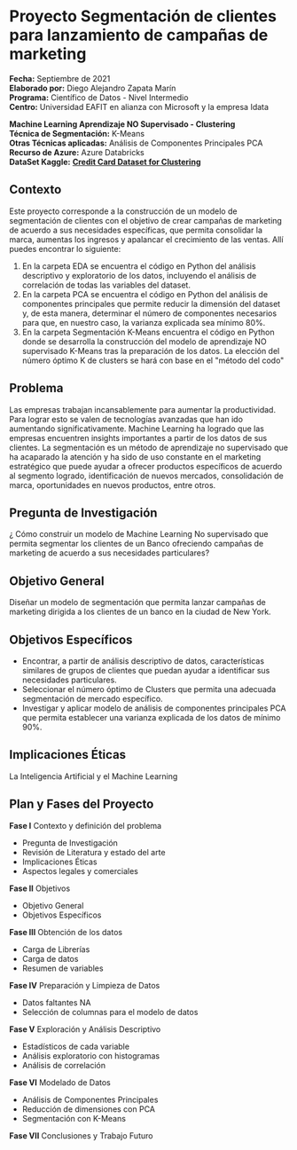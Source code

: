 # Proyecto Segmentación de clientes para lanzamiento de campañas de marketing

**Fecha:** Septiembre de 2021  
**Elaborado por:** Diego Alejandro Zapata Marín  
**Programa:** Científico de Datos - Nivel Intermedio  
**Centro:** Universidad EAFIT en alianza con Microsoft y la empresa Idata  

**Machine Learning Aprendizaje NO Supervisado - Clustering**    
**Técnica de Segmentación:** K-Means  
**Otras Técnicas aplicadas:** Análisis de Componentes Principales PCA  
**Recurso de Azure:** Azure Databricks  
**DataSet Kaggle:**  __[Credit Card Dataset for Clustering](https://www.kaggle.com/arjunbhasin2013/ccdata)__  


## Contexto
Este proyecto corresponde a la construcción de un modelo de segmentación de clientes con el objetivo de crear campañas de marketing de acuerdo a sus necesidades específicas, que permita consolidar la marca, aumentas los ingresos y apalancar el crecimiento de las ventas.
Allí puedes encontrar lo siguiente:  
1. En la carpeta EDA se encuentra el código en Python del análisis descriptivo y exploratorio de los datos, incluyendo el análisis de correlación de todas las variables del dataset.
2. En la carpeta PCA se encuentra el código en Python del análisis de componentes principales que permite reducir la dimensión del dataset y, de esta manera, determinar el número de componentes necesarios para que, en nuestro caso, la varianza explicada sea mínimo 80%.
3. En la carpeta Segmentación K-Means encuentra el código en Python donde se desarrolla la construcción del modelo de aprendizaje NO supervisado K-Means tras la preparación de los datos. La elección del número óptimo K de clusters se hará con base en el "método del codo"

## Problema
Las empresas trabajan incansablemente para aumentar la productividad. Para lograr esto se valen de tecnologías avanzadas que han ido aumentando significativamente. Machine Learning ha logrado que las empresas encuentren insights importantes a partir de los datos de sus clientes. La segmentación es un método de aprendizaje no supervisado que ha acaparado la atención y ha sido de uso constante en el marketing estratégico que puede ayudar a ofrecer productos específicos de acuerdo al segmento logrado, identificación de nuevos mercados, consolidación de marca, oportunidades en nuevos productos, entre otros.

## Pregunta de Investigación
¿ Cómo construir un modelo de Machine Learning No supervisado que permita segmentar los clientes de un Banco ofreciendo campañas de marketing de acuerdo a sus necesidades particulares?

## Objetivo General
Diseñar un modelo de segmentación que permita lanzar campañas de marketing dirigida a los clientes de un banco en la ciudad de New York.

## Objetivos Específicos	
* Encontrar, a partir de análisis descriptivo de datos, características similares de grupos de clientes que puedan ayudar a identificar sus necesidades particulares.
* Seleccionar el número óptimo de Clusters que permita una adecuada segmentación de mercado específico.
* Investigar y aplicar modelo de análisis de componentes principales PCA que permita establecer una varianza explicada de los datos de mínimo 90%.

## Implicaciones Éticas
La Inteligencia Artificial y el Machine Learning

## Plan y Fases del Proyecto
    
**Fase I** Contexto y definición del problema  
   * Pregunta de Investigación  
   * Revisión de Literatura y estado del arte  
   * Implicaciones Éticas  
   * Aspectos legales y comerciales  
 
**Fase II** Objetivos
   * Objetivo General  
   * Objetivos Específicos  
 
**Fase III** Obtención de los datos
   * Carga de Librerías
   * Carga de datos
   * Resumen de variables

**Fase IV** Preparación y Limpieza de Datos  
   * Datos faltantes NA  
   * Selección de columnas para el modelo de datos

   
**Fase V** Exploración y Análisis Descriptivo  
   * Estadísticos de cada variable  
   * Análisis exploratorio con histogramas  
   * Análisis de correlación    

**Fase VI** Modelado de Datos
   * Análisis de Componentes Principales  
   * Reducción de dimensiones con PCA  
   * Segmentación con K-Means  

**Fase VII** Conclusiones y Trabajo Futuro

